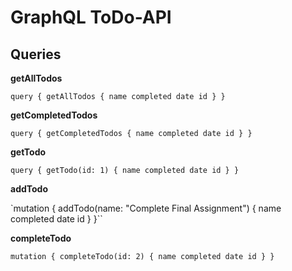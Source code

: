 # GraphQL ToDo-API

## Queries

**getAllTodos**

`query {
    getAllTodos {
        name
        completed
        date
        id
    }
    }`

**getCompletedTodos**

`query {
    getCompletedTodos {
        name
        completed
        date
        id
    }
    }`

**getTodo**

`query {
    getTodo(id: 1) {
        name
        completed
        date
        id
    }
    }`

**addTodo**

`mutation {
  addTodo(name: "Complete Final Assignment") {
    name
    completed
    date
    id
  }
}``

**completeTodo**

`mutation {
  completeTodo(id: 2) {
    name
    completed
    date
    id
  }
}`
